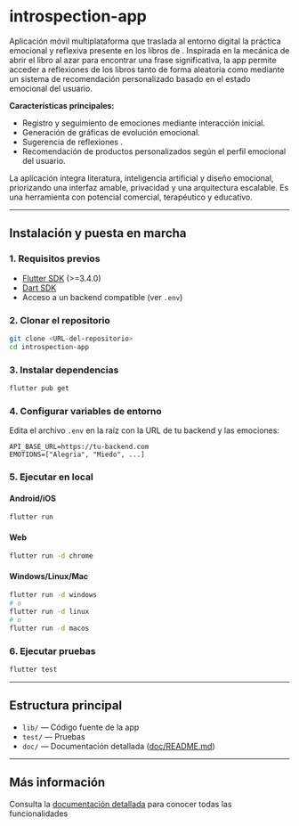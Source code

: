 # introspection-app

Aplicación móvil multiplataforma que traslada al entorno digital la práctica emocional y reflexiva presente en los libros de <nombre del autor>. Inspirada en la mecánica de abrir el libro al azar para encontrar una frase significativa, la app permite acceder a reflexiones de los libros tanto de forma aleatoria como mediante un sistema de recomendación personalizado basado en el estado emocional del usuario.

**Características principales:**
- Registro y seguimiento de emociones mediante interacción inicial.
- Generación de gráficas de evolución emocional.
- Sugerencia de reflexiones .
- Recomendación de productos personalizados según el perfil emocional del usuario.

La aplicación integra literatura, inteligencia artificial y diseño emocional, priorizando una interfaz amable, privacidad y una arquitectura escalable. Es una herramienta con potencial comercial, terapéutico y educativo.

---

## Instalación y puesta en marcha

### 1. Requisitos previos

- [Flutter SDK](https://docs.flutter.dev/get-started/install) (>=3.4.0)
- [Dart SDK](https://dart.dev/get-dart)
- Acceso a un backend compatible (ver `.env`)

### 2. Clonar el repositorio

```sh
git clone <URL-del-repositorio>
cd introspection-app
```

### 3. Instalar dependencias

```sh
flutter pub get
```

### 4. Configurar variables de entorno

Edita el archivo `.env` en la raíz con la URL de tu backend y las emociones:

```
API_BASE_URL=https://tu-backend.com
EMOTIONS=["Alegria", "Miedo", ...]
```

### 5. Ejecutar en local

#### Android/iOS

```sh
flutter run
```

#### Web

```sh
flutter run -d chrome
```

#### Windows/Linux/Mac

```sh
flutter run -d windows
# o
flutter run -d linux
# o
flutter run -d macos
```

### 6. Ejecutar pruebas

```sh
flutter test
```

---

## Estructura principal

- `lib/` — Código fuente de la app
- `test/` — Pruebas
- `doc/` — Documentación detallada ([doc/README.md](doc/README.md))

---

## Más información

Consulta la [documentación detallada](doc/README.md) para conocer todas las funcionalidades
